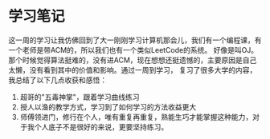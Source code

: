 # 学习笔记

这一周的学习让我仿佛回到了大一刚刚学习计算机那会儿，我们有一个编程课，有一个老师是带ACM的，所以我们也有一个类似LeetCode的系统。
好像是叫OJ。那个时候觉得算法挺难的，没有进ACM，现在想想还挺遗憾的，主要原因是自己太懒，没有看到其中的价值和影响。通过一周到学习，
复习了很多大学的内容，我总结了以下几点收获和感悟：

1. 超哥的"五毒神掌"，跟着学习曲线练习
2. 授人以渔的教学方式，学习到了如何学习的方法收益更大
3. 师傅领进门，修行在个人，唯有重复再重复，熟能生巧才能掌握这种能力，对于我个人底子不是很好的来说，更要坚持练习。
 
